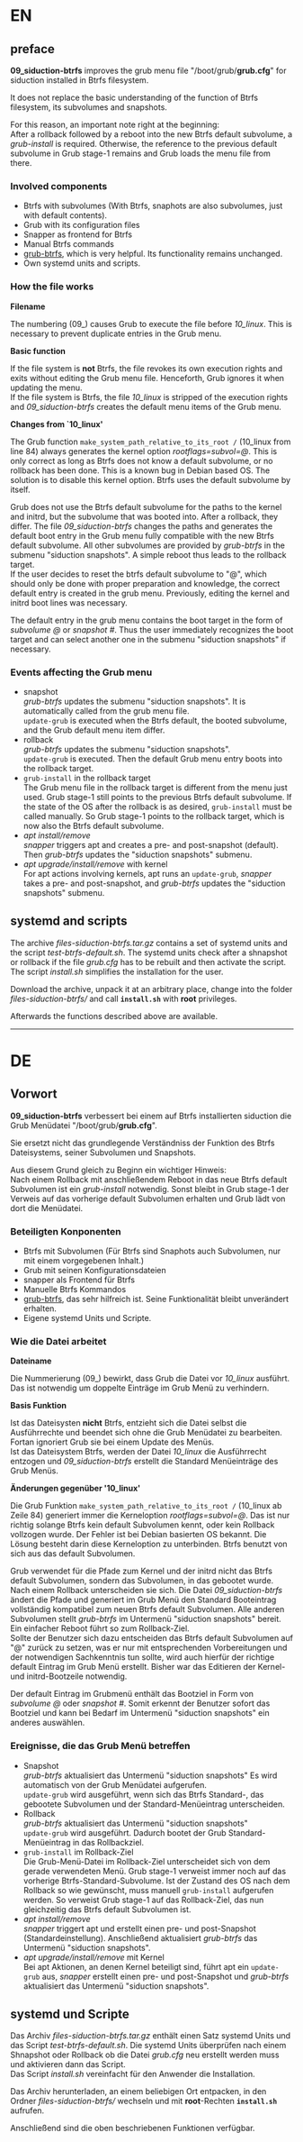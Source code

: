# EN

## preface

**09_siduction-btrfs** improves the grub menu file "/boot/grub/**grub.cfg**" for siduction installed in Btrfs filesystem.

It does not replace the basic understanding of the function of Btrfs filesystem, its subvolumes and snapshots.

For this reason, an important note right at the beginning:  
After a rollback followed by a reboot into the new Btrfs default subvolume, a *grub-install* is required. Otherwise, the reference to the previous default subvolume in Grub stage-1 remains and Grub loads the menu file from there.

### Involved components

+ Btrfs with subvolumes (With Btrfs, snaphots are also subvolumes, just with default contents).  
+ Grub with its configuration files  
+ Snapper as frontend for Btrfs  
+ Manual Btrfs commands  
+ [grub-btrfs](https://github.com/Antynea/grub-btrfs), which is very helpful. Its functionality remains unchanged.  
+ Own systemd units and scripts.

### How the file works

**Filename**

The numbering (09\_) causes Grub to execute the file before *10_linux*. This is necessary to prevent duplicate entries in the Grub menu.

**Basic function**

If the file system is **not** Btrfs, the file revokes its own execution rights and exits without editing the Grub menu file. Henceforth, Grub ignores it when updating the menu.  
If the file system is Btrfs, the file *10_linux* is stripped of the execution rights and *09_siduction-btrfs* creates the default menu items of the Grub menu.

**Changes from `10_linux'**

The Grub function `make_system_path_relative_to_its_root /` (10_linux from line 84) always generates the kernel option *rootflags=subvol=@*. This is only correct as long as Btrfs does not know a default subvolume, or no rollback has been done. This is a known bug in Debian based OS. The solution is to disable this kernel option. Btrfs uses the default subvolume by itself.

Grub does not use the Btrfs default subvolume for the paths to the kernel and initrd, but the subvolume that was booted into. After a rollback, they differ. The file *09_siduction-btrfs* changes the paths and generates the default boot entry in the Grub menu fully compatible with the new Btrfs default subvolume. All other subvolumes are provided by *grub-btrfs* in the submenu "siduction snapshots". A simple reboot thus leads to the rollback target.  
If the user decides to reset the btrfs default subvolume to "@", which should only be done with proper preparation and knowledge, the correct default entry is created in the grub menu. Previously, editing the kernel and initrd boot lines was necessary.

The default entry in the grub menu contains the boot target in the form of *subvolume @* or *snapshot #*. Thus the user immediately recognizes the boot target and can select another one in the submenu "siduction snapshots" if necessary.

### Events affecting the Grub menu

+ snapshot  
  *grub-btrfs* updates the submenu "siduction snapshots". It is automatically called from the grub menu file.  
  `update-grub` is executed when the Btrfs default, the booted subvolume, and the Grub default menu item differ.  
+ rollback  
  *grub-btrfs* updates the submenu "siduction snapshots".  
  `update-grub` is executed. Then the default Grub menu entry boots into the rollback target.  
+ `grub-install` in the rollback target  
  The Grub menu file in the rollback target is different from the menu just used. Grub stage-1 still points to the previous Btrfs default subvolume. If the state of the OS after the rollback is as desired, `grub-install` must be called manually. So Grub stage-1 points to the rollback target, which is now also the Btrfs default subvolume.  
+ *apt install/remove*  
  *snapper* triggers apt and creates a pre- and post-snapshot (default). Then *grub-btrfs* updates the "siduction snapshots" submenu.
+ *apt upgrade/install/remove* with kernel  
  For apt actions involving kernels, apt runs an `update-grub`, *snapper* takes a pre- and post-snapshot, and *grub-btrfs* updates the "siduction snapshots" submenu.

## systemd and scripts

The archive *files-siduction-btrfs.tar.gz* contains a set of systemd units and the script *test-btrfs-default.sh*. The systemd units check after a shnapshot or rollback if the file *grub.cfg* has to be rebuilt and then activate the script.  
The script *install.sh* simplifies the installation for the user.

Download the archive, unpack it at an arbitrary place, change into the folder *files-siduction-btrfs/* and call **`install.sh`** with **root** privileges.

Afterwards the functions described above are available.

---------

# DE

## Vorwort

**09_siduction-btrfs** verbessert bei einem auf Btrfs installierten siduction die Grub Menüdatei "/boot/grub/**grub.cfg**".

Sie ersetzt nicht das grundlegende Verständniss der Funktion des Btrfs Dateisystems, seiner Subvolumen und Snapshots.

Aus diesem Grund gleich zu Beginn ein wichtiger Hinweis:  
Nach einem Rollback mit anschließendem Reboot in das neue Btrfs default Subvolumen ist ein *grub-install* notwendig. Sonst bleibt in Grub stage-1 der Verweis auf das vorherige default Subvolumen erhalten und Grub lädt von dort die Menüdatei.

### Beteiligten Konponenten

+ Btrfs mit Subvolumen (Für Btrfs sind Snaphots auch Subvolumen, nur mit einem vorgegebenen Inhalt.)  
+ Grub mit seinen Konfigurationsdateien  
+ snapper als Frontend für Btrfs  
+ Manuelle Btrfs Kommandos  
+ [grub-btrfs](https://github.com/Antynea/grub-btrfs), das sehr hilfreich ist. Seine Funktionalität bleibt unverändert erhalten.  
+ Eigene systemd Units und Scripte.

### Wie die Datei arbeitet

**Dateiname**

Die Nummerierung (09\_) bewirkt, dass Grub die Datei vor *10_linux* ausführt. Das ist notwendig um doppelte Einträge im Grub Menü zu verhindern.

**Basis Funktion**

Ist das Dateisysten **nicht** Btrfs, entzieht sich die Datei selbst die Ausführrechte und beendet sich ohne die Grub Menüdatei zu bearbeiten. Fortan ignoriert Grub sie bei einem Update des Menüs.  
Ist das Dateisystem Btrfs, werden der Datei *10_linux* die Ausführrecht entzogen und *09_siduction-btrfs* erstellt die Standard Menüeinträge des Grub Menüs.

**Änderungen gegenüber '10_linux'**

Die Grub Funktion `make_system_path_relative_to_its_root /` (10_linux ab Zeile 84) generiert immer die Kerneloption *rootflags=subvol=@*. Das ist nur richtig solange Btrfs kein default Subvolumen kennt, oder kein Rollback vollzogen wurde. Der Fehler ist bei Debian basierten OS bekannt. Die Lösung besteht darin diese Kerneloption zu unterbinden. Btrfs benutzt von sich aus das default Subvolumen.

Grub verwendet für die Pfade zum Kernel und der initrd nicht das Btrfs default Subvolumen, sondern das Subvolumen, in das gebootet wurde. Nach einem Rollback unterscheiden sie sich. Die Datei *09_siduction-btrfs* ändert die Pfade und generiert im Grub Menü den Standard Booteintrag vollständig kompatibel zum neuen Btrfs default Subvolumen. Alle anderen Subvolumen stellt *grub-btrfs* im Untermenü "siduction snapshots" bereit. Ein einfacher Reboot führt so zum Rollback-Ziel.  
Sollte der Benutzer sich dazu entscheiden das Btrfs default Subvolumen auf "@" zurück zu setzen, was er nur mit entsprechenden Vorbereitungen und der notwendigen Sachkenntnis tun sollte, wird auch hierfür der richtige default Eintrag im Grub Menü erstellt. Bisher war das Editieren der Kernel- und initrd-Bootzeile notwendig.

Der default Eintrag im Grubmenü enthält das Bootziel in Form von *subvolume @* oder *snapshot #*. Somit erkennt der Benutzer sofort das Bootziel und kann bei Bedarf im Untermenü "siduction snapshots" ein anderes auswählen.

### Ereignisse, die das Grub Menü betreffen

+ Snapshot  
  *grub-btrfs* aktualisiert das Untermenü "siduction snapshots" Es wird automatisch von der Grub Menüdatei aufgerufen.  
  `update-grub` wird ausgeführt, wenn sich das Btrfs Standard-, das gebootete Subvolumen und der Standard-Menüeintrag unterscheiden.  
+ Rollback  
  *grub-btrfs* aktualisiert das Untermenü "siduction snapshots"  
  `update-grub` wird ausgeführt. Dadurch bootet der Grub Standard-Menüeintrag in das Rollbackziel.
+ `grub-install` im Rollback-Ziel  
  Die Grub-Menü-Datei im Rollback-Ziel unterscheidet sich von dem gerade verwendeten Menü. Grub stage-1 verweist immer noch auf das vorherige Btrfs-Standard-Subvolume. Ist der Zustand des OS nach dem Rollback so wie gewünscht, muss manuell `grub-install` aufgerufen werden. So verweist Grub stage-1 auf das Rollback-Ziel, das nun gleichzeitig das Btrfs default Subvolumen ist.  
+ *apt install/remove*  
  *snapper* triggert apt und erstellt einen pre- und post-Snapshot (Standardeinstellung). Anschließend aktualisiert *grub-btrfs* das Untermenü "siduction snapshots".
+ *apt upgrade/install/remove* mit Kernel  
  Bei apt Aktionen, an denen Kernel beteiligt sind, führt apt ein `update-grub` aus, *snapper* erstellt einen pre- und post-Snapshot und *grub-btrfs* aktualisiert das Untermenü "siduction snapshots".

## systemd und Scripte

Das Archiv *files-siduction-btrfs.tar.gz* enthält einen Satz systemd Units und das Script *test-btrfs-default.sh*. Die systemd Units überprüfen nach einem Shnapshot oder Rollback ob die Datei *grub.cfg* neu erstellt werden muss und aktivieren dann das Script.  
Das Script *install.sh* vereinfacht für den Anwender die Installation.

Das Archiv herunterladen, an einem beliebigen Ort entpacken, in den Ordner *files-siduction-btrfs/* wechseln und mit **root**-Rechten **`install.sh`** aufrufen.

Anschließend sind die oben beschriebenen Funktionen verfügbar.
